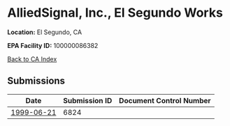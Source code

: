 # AlliedSignal, Inc., El Segundo Works

**Location:** El Segundo, CA

**EPA Facility ID:** 100000086382

[Back to CA Index](../../index.md)

## Submissions

| Date | Submission ID | Document Control Number |
|------|--------------|-------------------------|
| [1999-06-21](submissions/6824.md) | 6824 |  |

